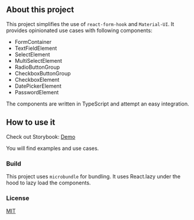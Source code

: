 ## About this project

This project simplifies the use of `react-form-hook` and `Material-UI`.
It provides opinionated use cases with following components:

* FormContainer
* TextFieldElement
* SelectElement
* MultiSelectElement
* RadioButtonGroup
* CheckboxButtonGroup
* CheckboxElement
* DatePickerElement
* PasswordElement

The components are written in TypeScript and attempt an easy integration.

## How to use it

Check out Storybook: [Demo](https://react-hook-form-material-ui.now.sh/)

You will find examples and use cases.

### Build
This project uses `microbundle` for bundling. It uses React.lazy under the hood to lazy load the components.

### License
[MIT](./LICENSE)
